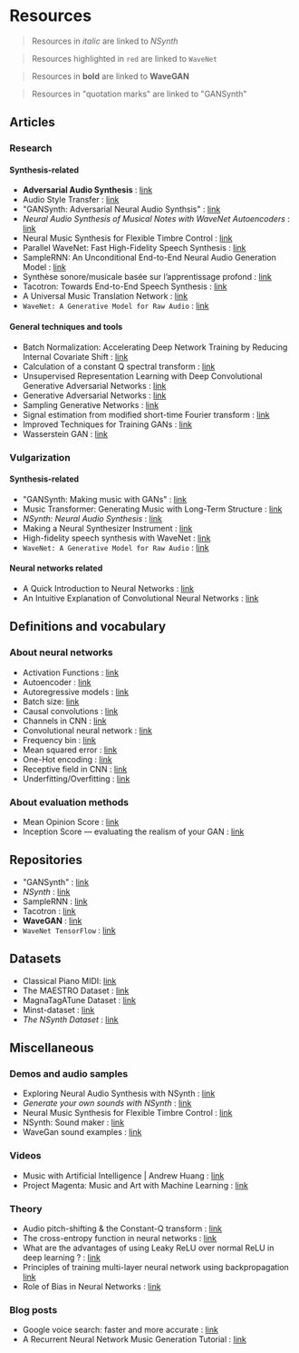 # Resources

> Resources in _italic_ are linked to _NSynth_

> Resources highlighted in `red` are linked to `WaveNet`

> Resources in **bold** are linked to __WaveGAN__

> Resources in "quotation marks" are linked to "GANSynth"


## Articles

### Research

#### Synthesis-related

- **Adversarial Audio Synthesis** : [link](https://arxiv.org/abs/1802.04208 "Adversarial Audio Synthesis")
- Audio Style Transfer : [link](https://www.researchgate.net/publication/320754682 "Audio Style Transfer")
- "GANSynth: Adversarial Neural Audio Synthsis" : [link](https://openreview.net/forum?id=H1xQVn09FX "GANSynth")
- _Neural Audio Synthesis of Musical Notes with WaveNet Autoencoders_ : [link](https://arxiv.org/abs/1704.01279 "Neural Audio Synthesis")
- Neural Music Synthesis for Flexible Timbre Control : [link](https://arxiv.org/abs/1811.00223 "Neural Music Synthesis")
- Parallel WaveNet: Fast High-Fidelity Speech Synthesis : [link](https://arxiv.org/abs/1711.10433 "Parallel WaveNet")
- SampleRNN: An Unconditional End-to-End Neural Audio Generation Model : [link](https://arxiv.org/abs/1612.07837 "SampleRNN")
- Synthèse sonore/musicale basée sur l’apprentissage profond : [link](http://dept-info.labri.fr/~hanna/Stages/rapport-de-stage.pdf "Synthèse sonore par apprentissage profond")
- Tacotron: Towards End-to-End Speech Synthesis : [link](https://arxiv.org/abs/1703.10135 "Tacotron")
- A Universal Music Translation Network : [link](https://arxiv.org/abs/1805.07848 "Music Translation Network")
- `WaveNet: A Generative Model for Raw Audio` : [link](https://arxiv.org/abs/1609.03499 "WaveNet")
<!--
- Unsupervised speech representation learning using WaveNet autoencoders : [link](https://arxiv.org/pdf/1901.08810v1.pdf "Unsupervised speech representation learning")
-->

#### General techniques and tools

- Batch Normalization: Accelerating Deep Network Training by Reducing Internal Covariate Shift : [link](https://arxiv.org/abs/1502.03167v3 "Batch Normalization")
- Calculation of a constant Q spectral transform : [link](https://asa.scitation.org/doi/10.1121/1.400476 "CQT")
- Unsupervised Representation Learning with Deep Convolutional Generative Adversarial Networks : [link](https://arxiv.org/abs/1511.06434 "DCGAN")
- Generative Adversarial Networks : [link](https://arxiv.org/abs/1406.2661 "GAN")
- Sampling Generative Networks : [link](https://arxiv.org/abs/1609.04468 "Sampling Generative Networks")
- Signal estimation from modified short-time Fourier transform : [link](https://ieeexplore.ieee.org/document/1164317 "Modified short-time Fourier transform")
- Improved Techniques for Training GANs : [link](https://arxiv.org/abs/1606.03498 "Techniques for GANs")
- Wasserstein GAN : [link](https://arxiv.org/abs/1701.07875 "Wasserstein GAN")
	
### Vulgarization

#### Synthesis-related

- "GANSynth: Making music with GANs" : [link](https://magenta.tensorflow.org/gansynth "GANSynth")
- Music Transformer: Generating Music with Long-Term Structure : [link](https://magenta.tensorflow.org/music-transformer "Music Transformer")
- _NSynth: Neural Audio Synthesis_ : [link](https://magenta.tensorflow.org/nsynth "NSynth")
- Making a Neural Synthesizer Instrument : [link](https://magenta.tensorflow.org/nsynth-instrument "NSynth instrument")
- High-fidelity speech synthesis with WaveNet : [link](https://deepmind.com/blog/high-fidelity-speech-synthesis-wavenet/ "High-fidelity speech synthesis")
- `WaveNet: A Generative Model for Raw Audio` : [link](https://deepmind.com/blog/wavenet-generative-model-raw-audio/ "WaveNet")

#### Neural networks related

- A Quick Introduction to Neural Networks : [link](https://ujjwalkarn.me/2016/08/09/quick-intro-neural-networks/ "Neural Network")
- An Intuitive Explanation of Convolutional Neural Networks : [link](https://ujjwalkarn.me/2016/08/11/intuitive-explanation-convnets/ "Convolutional Neural Network")


## Definitions and vocabulary

### About neural networks

- Activation Functions : [link](https://www.learnopencv.com/understanding-activation-functions-in-deep-learning/ "Activation functions")
- Autoencoder : [link](https://www.quora.com/What-is-an-auto-encoder-in-machine-learning "Autoencoder")
- Autoregressive models : [link](https://deepgenerativemodels.github.io/notes/autoregressive/ "Autoregressive Models")
- Batch size: [link](https://stats.stackexchange.com/questions/153531/what-is-batch-size-in-neural-network "Batch size")
- Causal convolutions : [link](https://www.quora.com/What-are-causal-convolutions "Causal Convolutions")
- Channels in CNN : [link](https://www.quora.com/What-do-channels-refer-to-in-a-convolutional-neural-network "Channels in NN")
- Convolutional neural network : [link](https://en.wikipedia.org/wiki/Convolutional_neural_network "CNN")
- Frequency bin : [link](https://dsp.stackexchange.com/questions/26927/what-is-a-frequency-bin "Frequency bin")
- Mean squared error : [link](https://en.wikipedia.org/wiki/Mean_squared_error "MSE")
- One-Hot encoding : [link](https://hackernoon.com/what-is-one-hot-encoding-why-and-when-do-you-have-to-use-it-e3c6186d008f "One hot encoding")
- Receptive field in CNN : [link](https://www.quora.com/What-is-a-receptive-field-in-a-convolutional-neural-network "Receptive Field")
- Underfitting/Overfitting : [link](https://medium.com/greyatom/what-is-underfitting-and-overfitting-in-machine-learning-and-how-to-deal-with-it-6803a989c76 "Underfitting/Overfitting")

### About evaluation methods

- Mean Opinion Score : [link](https://en.wikipedia.org/wiki/Mean_opinion_score "Mean Opinion Score")
- Inception Score — evaluating the realism of your GAN : [link](https://sudomake.ai/inception-score-explained/ "Inception Score")


## Repositories

- "GANSynth" : [link](https://github.com/tensorflow/magenta/tree/master/magenta/models/gansynth "GANSynth")
- _NSynth_ : [link](https://github.com/tensorflow/magenta/tree/master/magenta/models/nsynth "NSynth")
- SampleRNN : [link](https://github.com/soroushmehr/sampleRNN_ICLR2017 "SampleRNN")
- Tacotron : [link](https://github.com/keithito/tacotron "Tacotron")
- **WaveGAN** : [link](https://github.com/chrisdonahue/wavegan "WaveGan")
- `WaveNet TensorFlow` : [link](https://github.com/ibab/tensorflow-wavenet "WaveNet")


## Datasets

- Classical Piano MIDI: [link](http://www.piano-midi.de/ "Piano MIDI")
- The MAESTRO Dataset : [link](https://magenta.tensorflow.org/datasets/maestro "MAESTRO")
- MagnaTagATune Dataset : [link](http://mirg.city.ac.uk/codeapps/the-magnatagatune-dataset "MagnaTagATune")
- Minst-dataset : [link](https://github.com/ejhumphrey/minst-dataset/ "minst")
- _The NSynth Dataset_ : [link](https://magenta.tensorflow.org/datasets/nsynth "NSynth")


## Miscellaneous

### Demos and audio samples

- Exploring Neural Audio Synthesis with NSynth : [link](https://github.com/tensorflow/magenta-demos/blob/master/jupyter-notebooks/NSynth.ipynb "NSynth jupyter notebook")
- _Generate your own sounds with NSynth_ : [link](https://magenta.tensorflow.org/nsynth-fastgen "NSynth")
- Neural Music Synthesis for Flexible Timbre Control : [link](https://neural-music-synthesis.github.io/ "Neural Music Synthesis")
- NSynth: Sound maker : [link](https://experiments.withgoogle.com/ai/sound-maker/view/ "NSynth mix")
- WaveGan sound examples : [link](https://chrisdonahue.com/wavegan_examples/ "WaveGan")

### Videos

- Music with Artificial Intelligence | Andrew Huang : [link](https://www.youtube.com/watch?v=AaALLWQmCdI "Music with AI")
- Project Magenta: Music and Art with Machine Learning : [link](https://www.youtube.com/watch?v=3MmuWFkgYUY "Project Magenta")

### Theory

- Audio pitch-shifting & the Constant-Q transform : [link](https://www.edn.com/electronics-blogs/sound-bites/4421452/Audio-pitch-shifting---the-constant-Q-transform "Constant-Q transform")
- The cross-entropy function in neural networks : [link](https://datascience.stackexchange.com/questions/9302/the-cross-entropy-error-function-in-neural-networks "Cross-entropy")
- What are the advantages of using Leaky ReLU over normal ReLU in deep learning ? : [link](https://www.quora.com/What-are-the-advantages-of-using-Leaky-Rectified-Linear-Units-Leaky-ReLU-over-normal-ReLU-in-deep-learning "ReLU vs Leaky-ReLU")
- Principles of training multi-layer neural network using backpropagation [link](http://home.agh.edu.pl/~vlsi/AI/backp_t_en/backprop.html "Backpropagation")
- Role of Bias in Neural Networks : [link](https://stackoverflow.com/questions/2480650/role-of-bias-in-neural-networks "Bias")

### Blog posts

- Google voice search: faster and more accurate : [link](https://ai.googleblog.com/2015/09/google-voice-search-faster-and-more.html "Google Voice Search")
- A Recurrent Neural Network Music Generation Tutorial : [link](https://magenta.tensorflow.org/2016/06/10/recurrent-neural-network-generation-tutorial "RNN")
